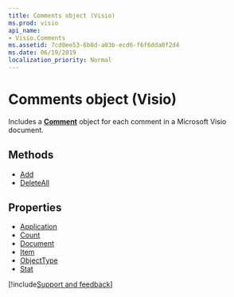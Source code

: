 ```yaml
---
title: Comments object (Visio)
ms.prod: visio
api_name:
- Visio.Comments
ms.assetid: 7cd0ee53-6b8d-a03b-ecd6-f6f6dda0f2d4
ms.date: 06/19/2019
localization_priority: Normal
---
```



# Comments object (Visio)

Includes a **[Comment](Visio.comment.md)** object for each comment in a Microsoft Visio document.


## Methods

-  [Add](Visio.comments.add.md)
-  [DeleteAll](Visio.comments.deleteall.md)

## Properties

-  [Application](Visio.comments.application.md)
-  [Count](Visio.comments.count.md)
-  [Document](Visio.comments.document.md)
-  [Item](Visio.comments.item.md)
-  [ObjectType](Visio.comments.objecttype.md)
-  [Stat](Visio.comments.stat.md)




[!include[Support and feedback](~/includes/feedback-boilerplate.md)]